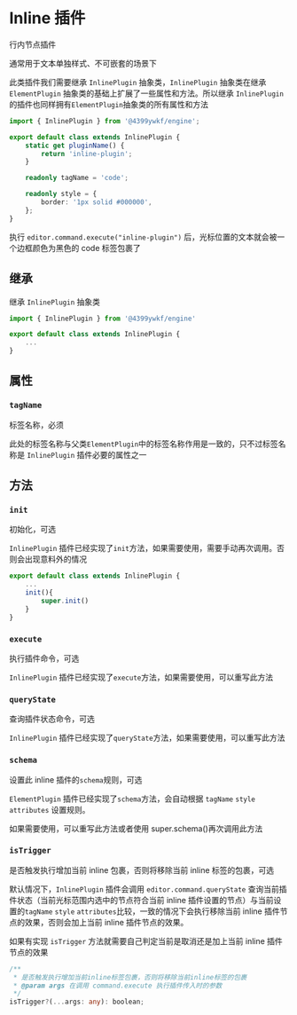 # Inline 插件

行内节点插件

通常用于文本单独样式、不可嵌套的场景下

此类插件我们需要继承 `InlinePlugin` 抽象类，`InlinePlugin` 抽象类在继承 `ElementPlugin` 抽象类的基础上扩展了一些属性和方法。所以继承 `InlinePlugin` 的插件也同样拥有`ElementPlugin`抽象类的所有属性和方法

```ts
import { InlinePlugin } from '@4399ywkf/engine';

export default class extends InlinePlugin {
	static get pluginName() {
		return 'inline-plugin';
	}

	readonly tagName = 'code';

	readonly style = {
		border: '1px solid #000000',
	};
}
```

执行 `editor.command.execute("inline-plugin")` 后，光标位置的文本就会被一个边框颜色为黑色的 code 标签包裹了

## 继承

继承 `InlinePlugin` 抽象类

```ts
import { InlinePlugin } from '@4399ywkf/engine'

export default class extends InlinePlugin {
	...
}
```

## 属性

### `tagName`

标签名称，必须

此处的标签名称与父类`ElementPlugin`中的标签名称作用是一致的，只不过标签名称是 `InlinePlugin` 插件必要的属性之一

## 方法

### `init`

初始化，可选

`InlinePlugin` 插件已经实现了`init`方法，如果需要使用，需要手动再次调用。否则会出现意料外的情况

```ts
export default class extends InlinePlugin {
	...
    init(){
        super.init()
    }
}
```

### `execute`

执行插件命令，可选

`InlinePlugin` 插件已经实现了`execute`方法，如果需要使用，可以重写此方法

### `queryState`

查询插件状态命令，可选

`InlinePlugin` 插件已经实现了`queryState`方法，如果需要使用，可以重写此方法

### `schema`

设置此 inline 插件的`schema`规则，可选

`ElementPlugin` 插件已经实现了`schema`方法，会自动根据 `tagName` `style` `attributes` 设置规则。

如果需要使用，可以重写此方法或者使用 super.schema()再次调用此方法

### `isTrigger`

是否触发执行增加当前 inline 包裹，否则将移除当前 inline 标签的包裹，可选

默认情况下，`InlinePlugin` 插件会调用 `editor.command.queryState` 查询当前插件状态（当前光标范围内选中的节点符合当前 inline 插件设置的节点）与当前设置的`tagName` `style` `attributes`比较，一致的情况下会执行移除当前 inline 插件节点的效果，否则会加上当前 inline 插件节点的效果。

如果有实现 `isTrigger` 方法就需要自己判定当前是取消还是加上当前 inline 插件节点的效果

```ts
/**
 * 是否触发执行增加当前inline标签包裹，否则将移除当前inline标签的包裹
 * @param args 在调用 command.execute 执行插件传入时的参数
 */
isTrigger?(...args: any): boolean;
```
